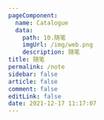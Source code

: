 ```yaml
---
pageComponent: 
  name: Catalogue
  data: 
    path: 10.随笔
    imgUrl: /img/web.png
    description: 随笔
title: 随笔
permalink: /note
sidebar: false
article: false
comment: false
editLink: false
date: 2021-12-17 11:17:07
---
```

